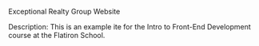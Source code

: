 Exceptional Realty Group Website

Description: This is an example ite for the Intro to Front-End Development course at the Flatiron School.
